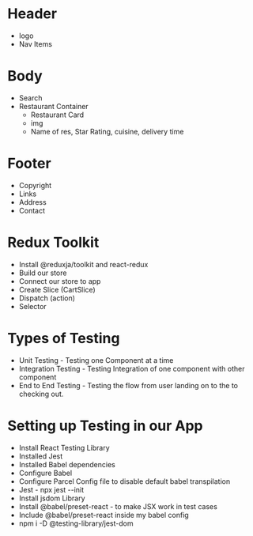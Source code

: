 # Header
 - logo
 - Nav Items

# Body
 - Search
 - Restaurant Container
    - Restaurant Card
     - img
     - Name of res,  Star Rating, cuisine, delivery time

# Footer
 - Copyright
 - Links
 - Address
 - Contact

# Redux Toolkit
- Install @reduxja/toolkit and react-redux
- Build our store
- Connect our store to app
- Create Slice (CartSlice) 
- Dispatch (action)
- Selector


# Types of Testing
 - Unit Testing - Testing one Component at a time
 - Integration Testing - Testing Integration of one component with other component
 - End to End Testing - Testing the flow from user landing on to the to checking out.

 # Setting up Testing in our App
 - Install React Testing Library
 - Installed Jest
 - Installed Babel dependencies
 - Configure Babel
 - Configure Parcel Config file to disable default babel transpilation
 - Jest - npx jest --init
 - Install jsdom Library
 - Install @babel/preset-react - to make JSX work in test cases
 - Include @babel/preset-react inside my babel config
 - npm i -D @testing-library/jest-dom